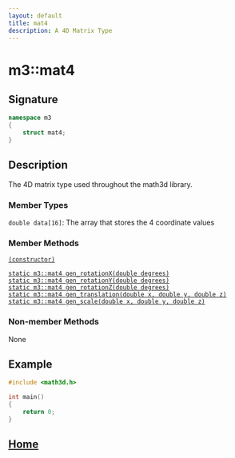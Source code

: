 ```yaml
---
layout: default
title: mat4
description: A 4D Matrix Type
---
```


# m3::mat4

## Signature

```c++
namespace m3
{
    struct mat4;
}
```

## Description

The 4D matrix type used throughout the math3d library.

### Member Types

`double data[16]`: The array that stores the 4 coordinate values

### Member Methods

[`(constructor)`]()  

[`static m3::mat4 gen_rotationX(double degrees)`]()  
[`static m3::mat4 gen_rotationY(double degrees)`]()  
[`static m3::mat4 gen_rotationZ(double degrees)`]()  
[`static m3::mat4 gen_translation(double x, double y, double z)`]()  
[`static m3::mat4 gen_scale(double x, double y, double z)`]()

### Non-member Methods

None

## Example

```c++
#include <math3d.h>

int main()
{
    return 0;
}
```

## [Home](https://developergy.github.io/math3d/)